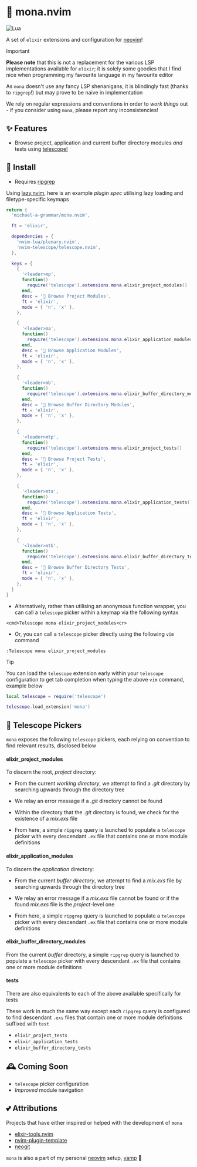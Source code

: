 # 🧪 mona.nvim

![Lua](https://img.shields.io/badge/Made%20with%20Lua-blueviolet.svg?style=for-the-badge&logo=lua)

A set of `elixir` extensions and configuration for [neovim](https://neovim.io/)!

> [!IMPORTANT]
**Please note** that this is not a replacement for the various LSP implementations available for `elixir`; it is solely some
goodies that I find nice when programming my favourite language in my favourite editor

As `mona` doesn't use any fancy LSP shenanigans, it is blindingly fast (thanks to `ripgrep`!) but may prove to be naive in implementation

We rely on regular expressions and conventions in order to _work things_ out - if you consider using `mona`, please report any inconsistencies!

## ✨ Features

- Browse project, application and current buffer directory modules _and_ tests using [telescope!](https://github.com/nvim-telescope/telescope.nvim)

## 🚀 Install

- Requires [ripgrep](https://github.com/BurntSushi/ripgrep)

Using [lazy.nvim](https://github.com/folke/lazy.nvim), here is an example _plugin spec_ utilising lazy loading and filetype-specific keymaps

```lua
return {
  'michael-a-grammar/mona.nvim',

  ft = 'elixir',

  dependencies = {
    'nvim-lua/plenary.nvim',
    'nvim-telescope/telescope.nvim',
  },

  keys = {
    {
      '<leader>mp',
      function()
        require('telescope').extensions.mona.elixir_project_modules()
      end,
      desc = ' Browse Project Modules',
      ft = 'elixir',
      mode = { 'n', 'x' },
    },

    {
      '<leader>ma',
      function()
        require('telescope').extensions.mona.elixir_application_modules()
      end,
      desc = ' Browse Application Modules',
      ft = 'elixir',
      mode = { 'n', 'x' },
    },

    {
      '<leader>mb',
      function()
        require('telescope').extensions.mona.elixir_buffer_directory_modules()
      end,
      desc = ' Browse Buffer Directory Modules',
      ft = 'elixir',
      mode = { 'n', 'x' },
    },

    {
      '<leader>mtp',
      function()
        require('telescope').extensions.mona.elixir_project_tests()
      end,
      desc = ' Browse Project Tests',
      ft = 'elixir',
      mode = { 'n', 'x' },
    },

    {
      '<leader>mta',
      function()
        require('telescope').extensions.mona.elixir_application_tests()
      end,
      desc = ' Browse Application Tests',
      ft = 'elixir',
      mode = { 'n', 'x' },
    },

    {
      '<leader>mtb',
      function()
        require('telescope').extensions.mona.elixir_buffer_directory_tests()
      end,
      desc = ' Browse Buffer Directory Tests',
      ft = 'elixir',
      mode = { 'n', 'x' },
    },
  }
}
```
- Alternatively, rather than utilising an anonymous function wrapper, you can call a `telescope` picker within a keymap via the following syntax 

`<cmd>Telescope mona elixir_project_modules<cr>`

- Or, you can call a `telescope` picker directly using the following `vim` command

`:Telescope mona elixir_project_modules`

> [!TIP]
You can load the `telescope` extension early within your `telescope` configuration to get tab completion when typing the above `vim` command, example below

```lua
local telescope = require('telescope')

telescope.load_extension('mona')
```

## 🔭 Telescope Pickers

`mona` exposes the following `telescope` pickers, each relying on convention to find relevant results, disclosed below

#### elixir_project_modules

To discern the root, _project_ directory:

- From the current _working directory_, we attempt to find a _.git_ directory by searching upwards through the directory tree

- We relay an error message if a _.git_ directory cannot be found

- Within the directory that the _.git_ directory is found, we check for the existence of a _mix.exs_ file

- From here, a simple `ripgrep` query is launched to populate a `telescope` picker with every descendant `.ex` file that contains one or more module definitions

#### elixir_application_modules

To discern the _application_ directory:

- From the current _buffer directory_, we attempt to find a _mix.exs_ file by searching upwards through the directory tree

- We relay an error message if a _mix.exs_ file cannot be found or if the found _mix.exs_ file is the _project_-level one

- From here, a simple `ripgrep` query is launched to populate a `telescope` picker with every descendant `.ex` file that contains one or more module definitions

#### elixir_buffer_directory_modules

From the current _buffer_ directory, a simple `ripgrep` query is launched to populate a `telescope` picker with every descendant `.ex` file that contains one or more module definitions

#### tests

There are also equivalents to each of the above available specifically for tests

These work in much the same way except each `ripgrep` query is configured to find descendant `.exs` files that contain one or more module definitions suffixed with `test`

- `elixir_project_tests`
- `elixir_application_tests`
- `elixir_buffer_directory_tests`

## 🕰️ Coming Soon

- `telescope` picker configuration
- *Improved* module navigation

## 💕 Attributions

Projects that have either inspired or helped with the development of `mona`

- [elixir-tools.nvim](https://github.com/elixir-tools/elixir-tools.nvim)
- [nvim-plugin-template](https://github.com/ellisonleao/nvim-plugin-template)
- [neogit](https://github.com/NeogitOrg/neogit)

`mona` is also a part of my personal [neovim](https://neovim.io/) setup, [vamp](https://github.com/michael-a-grammar/vamp) 🎷
